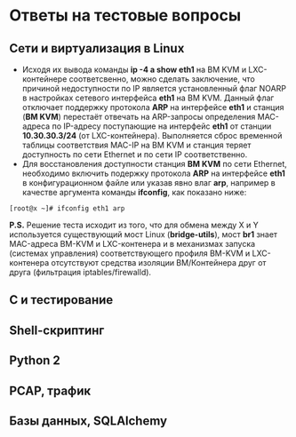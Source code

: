 # Ответы на тестовые вопросы
## Сети и виртуализация в Linux
+ Исходя их вывода команды __ip -4 a show eth1__ на ВМ KVM и LXC-контейнере соответсвенно, можно сделать заключение, что причиной недоступности по IP является установленный флаг NOARP в настройках сетевого интерфейса __eth1__ на ВМ KVM. Данный флаг отключает поддержку протокола __ARP__ на интерфейсе __eth1__ и станция (__ВМ KVM__) перестаёт отвечать на ARP-запросы определения MAC-адреса по IP-адресу поступающие на интерфейс __eth1__ от станции __10.30.30.3/24__ (от LXC-контейнера). Выполняется сброс временной таблицы соответствия MAC-IP на ВМ KVM и станция теряет доступность по сети Ethernet и по сети IP соответственно.
+ Для восстановления доступности станция __ВМ KVM__ по сети Ethernet, необходимо включить подержку протокола __ARP__ на интерфейсе __eth1__ в конфигурационном файле или указав явно влаг __arp__, например в качестве аргумента команды __ifconfig__, как показано ниже:    
```
[root@x ~]# ifconfig eth1 arp
```
__P.S.__ Решение теста исходит из того, что для обмена между X и Y используется существующий мост Linux (__bridge-utils__), мост __br1__ знает MAC-адреса ВМ-KVM и LXC-контенера и в механизмах запуска (системах управления) соответствующего профиля ВМ-KVM и LXC-контенера отсутствуют средства изоляции ВМ/Контейнера друг от друга (фильтрация iptables/firewalld).

## С и тестирование
## Shell-скриптинг
## Python 2
## PCAP, трафик
## Базы данных, SQLAlchemy
